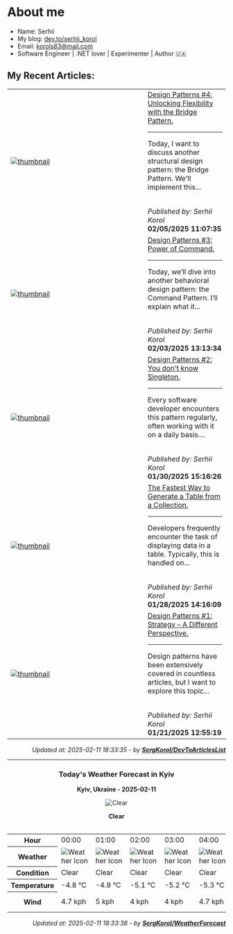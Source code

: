 <h1>About me</h1>

- Name: Serhii
- My blog: [dev.to/serhii_korol](https://dev.to/serhii_korol_ab7776c50dba)
- Email: [korols83@mail.com](mailto:korols83@mail.com)
- Software Engineer | .NET lover | Experimenter | Author 🇺🇦

<h2>My Recent Articles:</h2>

<table>
        <tr>
<td width="300px"><a href="https://dev.to/serhii_korol_ab7776c50dba/design-patterns-4-unlocking-flexibility-with-the-bridge-pattern-5gbb"><img src="https://media2.dev.to/dynamic/image/width=1000,height=420,fit=cover,gravity=auto,format=auto/https%3A%2F%2Fdev-to-uploads.s3.amazonaws.com%2Fuploads%2Farticles%2Fzjxsv823ox21j6xho3eq.jpg" alt="thumbnail"></a></td>
<td><a href="https://dev.to/serhii_korol_ab7776c50dba/design-patterns-4-unlocking-flexibility-with-the-bridge-pattern-5gbb">Design Patterns #4: Unlocking Flexibility with the Bridge Pattern.</a><hr><p>Today, I want to discuss another structural design pattern: the Bridge Pattern. We'll implement this...</p><br><i>Published by: Serhii Korol</i><br><b>02/05/2025 11:07:35</b></td>
</tr>
<tr>
<td width="300px"><a href="https://dev.to/serhii_korol_ab7776c50dba/design-patterns-3-power-of-command-3h8o"><img src="https://media2.dev.to/dynamic/image/width=1000,height=420,fit=cover,gravity=auto,format=auto/https%3A%2F%2Fdev-to-uploads.s3.amazonaws.com%2Fuploads%2Farticles%2Fya99m5ecjg47pgoku05c.png" alt="thumbnail"></a></td>
<td><a href="https://dev.to/serhii_korol_ab7776c50dba/design-patterns-3-power-of-command-3h8o">Design Patterns #3: Power of Command.</a><hr><p>Today, we’ll dive into another behavioral design pattern: the Command Pattern. I’ll explain what it...</p><br><i>Published by: Serhii Korol</i><br><b>02/03/2025 13:13:34</b></td>
</tr>
<tr>
<td width="300px"><a href="https://dev.to/serhii_korol_ab7776c50dba/design-patterns-2-you-dont-know-singleton-k4p"><img src="https://media2.dev.to/dynamic/image/width=1000,height=420,fit=cover,gravity=auto,format=auto/https%3A%2F%2Fdev-to-uploads.s3.amazonaws.com%2Fuploads%2Farticles%2Fifion3invfk0fwa8g2gy.png" alt="thumbnail"></a></td>
<td><a href="https://dev.to/serhii_korol_ab7776c50dba/design-patterns-2-you-dont-know-singleton-k4p">Design Patterns #2: You don't know Singleton.</a><hr><p>Every software developer encounters this pattern regularly, often working with it on a daily basis....</p><br><i>Published by: Serhii Korol</i><br><b>01/30/2025 15:16:26</b></td>
</tr>
<tr>
<td width="300px"><a href="https://dev.to/serhii_korol_ab7776c50dba/the-fastest-way-to-generate-a-table-from-a-collection-2c73"><img src="https://media2.dev.to/dynamic/image/width=1000,height=420,fit=cover,gravity=auto,format=auto/https%3A%2F%2Fdev-to-uploads.s3.amazonaws.com%2Fuploads%2Farticles%2Fnafjoblsv9s2ildwmmub.png" alt="thumbnail"></a></td>
<td><a href="https://dev.to/serhii_korol_ab7776c50dba/the-fastest-way-to-generate-a-table-from-a-collection-2c73">The Fastest Way to Generate a Table from a Collection.</a><hr><p>Developers frequently encounter the task of displaying data in a table. Typically, this is handled on...</p><br><i>Published by: Serhii Korol</i><br><b>01/28/2025 14:16:09</b></td>
</tr>
<tr>
<td width="300px"><a href="https://dev.to/serhii_korol_ab7776c50dba/design-patterns-1-strategy-a-different-perspective-1a98"><img src="https://media2.dev.to/dynamic/image/width=1000,height=420,fit=cover,gravity=auto,format=auto/https%3A%2F%2Fdev-to-uploads.s3.amazonaws.com%2Fuploads%2Farticles%2Fkigu1ffarq7vcvj7iypk.png" alt="thumbnail"></a></td>
<td><a href="https://dev.to/serhii_korol_ab7776c50dba/design-patterns-1-strategy-a-different-perspective-1a98">Design Patterns #1: Strategy – A Different Perspective.</a><hr><p>Design patterns have been extensively covered in countless articles, but I want to explore this topic...</p><br><i>Published by: Serhii Korol</i><br><b>01/21/2025 12:55:19</b></td>
</tr>

</table>

<div align="right">

<i>Updated at: 2025-02-11 18:33:35 - by <b>[SergKorol/DevToArticlesList](https://github.com/SergKorol/DevToArticlesList)</b></i>

</div>

<hr>
<div align="center">
<h3>Today's Weather Forecast in Kyiv</h3>

<b>Kyiv, Ukraine - 2025-02-11</b>

<img src="https://cdn.weatherapi.com/weather/64x64/night/113.png" alt="Clear" />

<b>Clear</b>
</div>

<table>
    <table>
<tr><th>Hour</th>
<td>00:00</td>
<td>01:00</td>
<td>02:00</td>
<td>03:00</td>
<td>04:00</td>
<td>05:00</td>
<td>06:00</td>
<td>07:00</td>
<td>08:00</td>
<td>09:00</td>
<td>10:00</td>
<td>11:00</td>
<td>12:00</td>
<td>13:00</td>
<td>14:00</td>
<td>15:00</td>
<td>16:00</td>
<td>17:00</td>
<td>18:00</td>
<td>19:00</td>
<td>20:00</td>
<td>21:00</td>
<td>22:00</td>
<td>23:00</td>
</tr>
<tr><th>Weather</th>
<td><img src="https://cdn.weatherapi.com/weather/64x64/night/113.png" alt="Weather Icon"></td>
<td><img src="https://cdn.weatherapi.com/weather/64x64/night/113.png" alt="Weather Icon"></td>
<td><img src="https://cdn.weatherapi.com/weather/64x64/night/113.png" alt="Weather Icon"></td>
<td><img src="https://cdn.weatherapi.com/weather/64x64/night/113.png" alt="Weather Icon"></td>
<td><img src="https://cdn.weatherapi.com/weather/64x64/night/113.png" alt="Weather Icon"></td>
<td><img src="https://cdn.weatherapi.com/weather/64x64/night/113.png" alt="Weather Icon"></td>
<td><img src="https://cdn.weatherapi.com/weather/64x64/night/113.png" alt="Weather Icon"></td>
<td><img src="https://cdn.weatherapi.com/weather/64x64/night/113.png" alt="Weather Icon"></td>
<td><img src="https://cdn.weatherapi.com/weather/64x64/day/113.png" alt="Weather Icon"></td>
<td><img src="https://cdn.weatherapi.com/weather/64x64/day/113.png" alt="Weather Icon"></td>
<td><img src="https://cdn.weatherapi.com/weather/64x64/day/113.png" alt="Weather Icon"></td>
<td><img src="https://cdn.weatherapi.com/weather/64x64/day/113.png" alt="Weather Icon"></td>
<td><img src="https://cdn.weatherapi.com/weather/64x64/day/113.png" alt="Weather Icon"></td>
<td><img src="https://cdn.weatherapi.com/weather/64x64/day/113.png" alt="Weather Icon"></td>
<td><img src="https://cdn.weatherapi.com/weather/64x64/day/113.png" alt="Weather Icon"></td>
<td><img src="https://cdn.weatherapi.com/weather/64x64/day/113.png" alt="Weather Icon"></td>
<td><img src="https://cdn.weatherapi.com/weather/64x64/day/113.png" alt="Weather Icon"></td>
<td><img src="https://cdn.weatherapi.com/weather/64x64/day/113.png" alt="Weather Icon"></td>
<td><img src="https://cdn.weatherapi.com/weather/64x64/night/113.png" alt="Weather Icon"></td>
<td><img src="https://cdn.weatherapi.com/weather/64x64/night/113.png" alt="Weather Icon"></td>
<td><img src="https://cdn.weatherapi.com/weather/64x64/night/113.png" alt="Weather Icon"></td>
<td><img src="https://cdn.weatherapi.com/weather/64x64/night/113.png" alt="Weather Icon"></td>
<td><img src="https://cdn.weatherapi.com/weather/64x64/night/113.png" alt="Weather Icon"></td>
<td><img src="https://cdn.weatherapi.com/weather/64x64/night/113.png" alt="Weather Icon"></td>
</tr>
<tr><th>Condition</th>
<td>Clear </td>
<td>Clear </td>
<td>Clear </td>
<td>Clear </td>
<td>Clear </td>
<td>Clear </td>
<td>Clear </td>
<td>Clear </td>
<td>Sunny</td>
<td>Sunny</td>
<td>Sunny</td>
<td>Sunny</td>
<td>Sunny</td>
<td>Sunny</td>
<td>Sunny</td>
<td>Sunny</td>
<td>Sunny</td>
<td>Sunny</td>
<td>Clear </td>
<td>Clear </td>
<td>Clear </td>
<td>Clear </td>
<td>Clear </td>
<td>Clear </td>
</tr>
<tr><th>Temperature</th>
<td>-4.8 °C</td>
<td>-4.9 °C</td>
<td>-5.1 °C</td>
<td>-5.2 °C</td>
<td>-5.3 °C</td>
<td>-5.8 °C</td>
<td>-5.9 °C</td>
<td>-6.1 °C</td>
<td>-6 °C</td>
<td>-5.2 °C</td>
<td>-4.3 °C</td>
<td>-3.5 °C</td>
<td>-2.8 °C</td>
<td>-2.2 °C</td>
<td>-1.8 °C</td>
<td>-1.7 °C</td>
<td>-2 °C</td>
<td>-2.6 °C</td>
<td>-3 °C</td>
<td>-3.3 °C</td>
<td>-3.5 °C</td>
<td>-3.7 °C</td>
<td>-3.9 °C</td>
<td>-4.2 °C</td>
</tr>
<tr><th>Wind</th>
<td>4.7 kph</td>
<td>5 kph</td>
<td>4 kph</td>
<td>4 kph</td>
<td>4.7 kph</td>
<td>6.8 kph</td>
<td>6.8 kph</td>
<td>7.2 kph</td>
<td>8.6 kph</td>
<td>10.1 kph</td>
<td>10.8 kph</td>
<td>10.1 kph</td>
<td>9.7 kph</td>
<td>8.6 kph</td>
<td>8.6 kph</td>
<td>10.1 kph</td>
<td>10.4 kph</td>
<td>9.4 kph</td>
<td>9 kph</td>
<td>8.3 kph</td>
<td>7.2 kph</td>
<td>7.6 kph</td>
<td>8.3 kph</td>
<td>7.6 kph</td>
</tr>
</table>

</table>

<div align="right">

<i>Updated at: 2025-02-11 18:33:38 - by <b>[SergKorol/WeatherForecast](https://github.com/SergKorol/WeatherForecast)</b></i>

</div>

